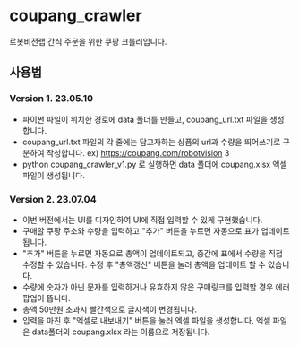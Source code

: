 # coupang_crawler

로봇비전랩 간식 주문을 위한 쿠팡 크롤러입니다.

## 사용법
### Version 1. 23.05.10
- 파이썬 파일이 위치한 경로에 data 폴더를 만들고, coupang_url.txt 파일을 생성합니다.
- coupang_url.txt 파일의 각 줄에는 담고자하는 상품의 url과 수량을 띄어쓰기로 구분하여 작성합니다. ex) https://coupang.com/robotvision 3
- python coupang_crawler_v1.py 로 실행하면 data 폴더에 coupang.xlsx 엑셀 파일이 생성됩니다.


### Version 2. 23.07.04
- 이번 버전에서는 UI를 디자인하여 UI에 직접 입력할 수 있게 구현했습니다.
- 구매할 쿠팡 주소와 수량을 입력하고 "추가" 버튼을 누르면 자동으로 표가 업데이트 됩니다.
- "추가" 버튼을 누르면 자동으로 총액이 업데이트되고, 중간에 표에서 수량을 직접 수정할 수 있습니다. 수정 후 "총액갱신" 버튼을 눌러 총액을 업데이트 할 수 있습니다.
- 수량에 숫자가 아닌 문자를 입력하거나 유효하지 않은 구매링크를 입력할 경우 에러 팝업이 뜹니다.
- 총액 50만원 초과시 빨간색으로 글자색이 변경됩니다.
- 입력을 마친 후 "엑셀로 내보내기" 버튼을 눌러 엑셀 파일을 생성합니다. 엑셀 파일은 data폴더의 coupang.xlsx 라는 이름으로 저장됩니다.
